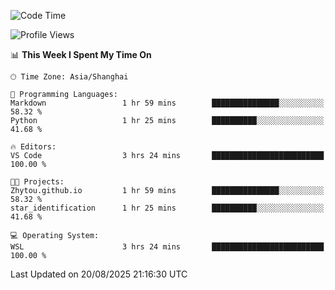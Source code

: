 <!--START_SECTION:waka-->
![Code Time](http://img.shields.io/badge/Code%20Time-3%2C078%20hrs%2035%20mins-blue)

![Profile Views](http://img.shields.io/badge/Profile%20Views-0-blue)

📊 **This Week I Spent My Time On** 

```text
🕑︎ Time Zone: Asia/Shanghai

💬 Programming Languages: 
Markdown                 1 hr 59 mins        ███████████████░░░░░░░░░░   58.32 % 
Python                   1 hr 25 mins        ██████████░░░░░░░░░░░░░░░   41.68 % 

🔥 Editors: 
VS Code                  3 hrs 24 mins       █████████████████████████   100.00 % 

🐱‍💻 Projects: 
Zhytou.github.io         1 hr 59 mins        ███████████████░░░░░░░░░░   58.32 % 
star_identification      1 hr 25 mins        ██████████░░░░░░░░░░░░░░░   41.68 % 

💻 Operating System: 
WSL                      3 hrs 24 mins       █████████████████████████   100.00 % 
```


 Last Updated on 20/08/2025 21:16:30 UTC
<!--END_SECTION:waka-->